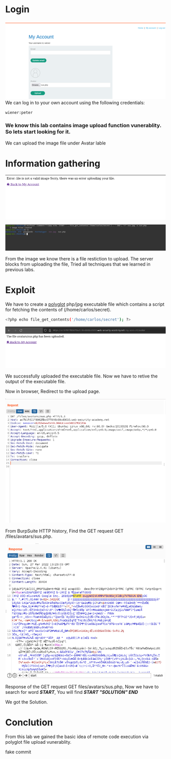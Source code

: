 # Login
![1_0](01.png)
We can log in to your own account using the following credentials: 
```bash
wiener:peter
```
### We know this lab contains image upload function vunerablity. So lets start looking for it.
We can upload the image file under Avatar lable
# Information gathering

![2_0](02.png)

![3_0](03.png)

From the image we know there is a file restiction to upload. The server blocks from uploading the file, Tried all techniques that we learned in previous labs.

# Exploit

We have to create a [polyglot](https://shouts.dev/articles/hide-payload-in-image-file-using-exiftool) php/jpg executable file which contains a script for fetching the contents of (/home/carlos/secret).

```bash
<?php echo file_get_contents('/home/carlos/secret'); ?>
```

![4_0](04.png)


We successfully uploaded the executable file. Now we have to retive the output of the executable file. 

Now in browser, Redirect to the upload page.

![5_0](05.png)

From BurpSuite HTTP history, Find the GET request GET /files/avatars/sus.php.

![6_0](06.png)

Response of the GET request GET files/avatars/sus.php, Now we have to search for word ***START***, You will find ***START "SOLUTION" END***

We got the Solution.

# Conclution
From this lab we gained the basic idea of remote code execution via polyglot file upload vunerablity.

fake commit
